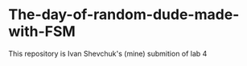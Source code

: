 # The-day-of-random-dude-made-with-FSM
This repository is Ivan Shevchuk's (mine) submition of lab 4
